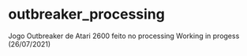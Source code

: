 # outbreaker_processing
 Jogo Outbreaker de Atari 2600 feito no processing
Working in progess (26/07/2021)
